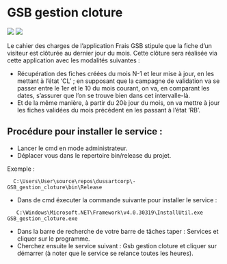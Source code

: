 # GSB gestion cloture
![](https://img.shields.io/badge/Fait_avec-Visual_Studio-blue.svg) ![](https://img.shields.io/badge/Version-1.0-green.svg)  

Le cahier des charges de l’application Frais GSB stipule que la fiche d’un visiteur est clôturée au dernier
jour du mois. Cette clôture sera réalisée via cette application avec les modalités suivantes :

  - Récupération des fiches créées du mois N-1 et leur mise à jour, en les mettant à l’état ‘CL’ ;
  en supposant que la campagne de validation va se passer entre le 1er et le 10 du mois courant, on va, en comparant les dates, s’assurer que l’on se trouve bien dans cet intervalle-là.
  - Et de la même manière, à partir du 20è jour du mois, on va mettre à jour les fiches validées du
  mois précédent en les passant à l’état ‘RB’.

## Procédure pour installer le service : 
  - Lancer le cmd en mode administrateur.
  - Déplacer vous dans le repertoire bin/release du projet. 
  
Exemple : 
  ```shell
    C:\Users\User\source\repos\dussartcorp\-GSB_gestion_cloture\bin\Release
  ```
  - Dans de cmd éxecuter la commande suivante pour installer le service : 
```shell
   C:\Windows\Microsoft.NET\Framework\v4.0.30319\InstallUtil.exe GSB_gestion_cloture.exe
```
  - Dans la barre de recherche de votre barre de tâches taper : Services et cliquer sur le programme.
  - Cherchez ensuite le service suivant : Gsb gestion cloture et cliquer sur démarrer (à noter que le service se relance toutes les heures).
  
